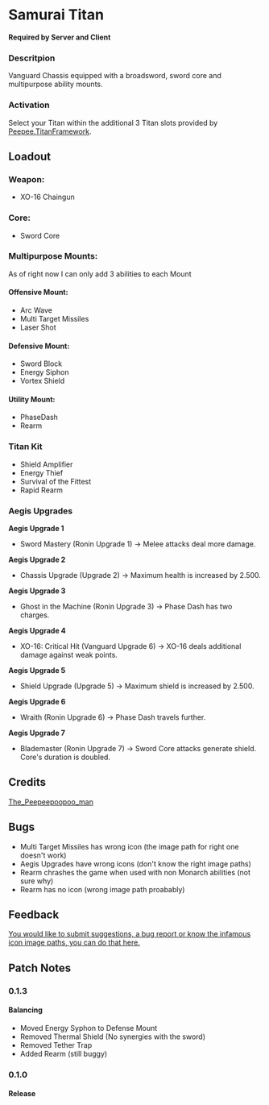 # Samurai Titan

**Required by Server and Client**

### Descritpion
Vanguard Chassis equipped with a broadsword, sword core and multipurpose ability mounts.


### Activation
Select your Titan within the additional 3 Titan slots provided by <a href="https://northstar.thunderstore.io/package/The_Peepeepoopoo_man/Titanframework/">Peepee.TitanFramework</a>.


## Loadout
### Weapon:
- XO-16 Chaingun


### Core:
- Sword Core


### Multipurpose Mounts:
As of right now I can only add 3 abilities to each Mount

#### Offensive Mount:
- Arc Wave
- Multi Target Missiles
- Laser Shot

#### Defensive Mount:
- Sword Block
- Energy Siphon
- Vortex Shield

#### Utility Mount:
- PhaseDash
- Rearm


### Titan Kit
- Shield Amplifier
- Energy Thief
- Survival of the Fittest
- Rapid Rearm


### Aegis Upgrades
**Aegis Upgrade 1**
- Sword Mastery (Ronin Upgrade 1)
-> Melee attacks deal more damage.

**Aegis Upgrade 2**
- Chassis Upgrade (Upgrade 2)
-> Maximum health is increased by 2.500.

**Aegis Upgrade 3**
- Ghost in the Machine (Ronin Upgrade 3)
-> Phase Dash has two charges.

**Aegis Upgrade 4**
- XO-16: Critical Hit (Vanguard Upgrade 6)
-> XO-16 deals additional damage against weak points.

**Aegis Upgrade 5**
- Shield Upgrade (Upgrade 5)
-> Maximum shield is increased by 2.500.

**Aegis Upgrade 6**
- Wraith (Ronin Upgrade 6)
-> Phase Dash travels further.

**Aegis Upgrade 7**
- Blademaster (Ronin Upgrade 7)
-> Sword Core attacks generate shield. Core's duration is doubled.



## Credits
<a href="https://northstar.thunderstore.io/package/The_Peepeepoopoo_man/">The_Peepeepoopoo_man</a>


## Bugs
- Multi Target Missiles has wrong icon (the image path for right one doesn't work)
- Aegis Upgrades have wrong icons (don't know the right image paths)
- Rearm chrashes the game when used with non Monarch abilities (not sure why)
- Rearm has no icon (wrong image path proabably)


## Feedback
<a href="https://forms.gle/n4FesmAWMDcWWUEf8">You would like to submit suggestions, a bug report or know the infamous icon image paths, you can do that here.</a>



## Patch Notes
### 0.1.3
#### Balancing
- Moved Energy Syphon to Defense Mount
- Removed Thermal Shield (No synergies with the sword)
- Removed Tether Trap
- Added Rearm (still buggy)

### 0.1.0
#### Release
